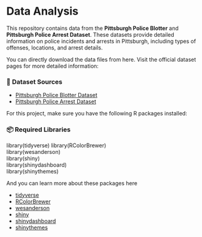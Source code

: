 # Data Analysis

This repository contains data from the **Pittsburgh Police Blotter** and **Pittsburgh Police Arrest Dataset**. These datasets provide detailed information on police incidents and arrests in Pittsburgh, including types of offenses, locations, and arrest details.

You can directly download the data files from here. Visit the official dataset pages for more detailed information:  

### 📁 **Dataset Sources**  
- [Pittsburgh Police Blotter Dataset](https://data.wprdc.org/dataset/uniform-crime-reporting-data)  
- [Pittsburgh Police Arrest Dataset](https://data.wprdc.org/dataset/arrest-data)  

For this project, make sure you have the following R packages installed:

### 📦 **Required Libraries**

library(tidyverse) 
library(RColorBrewer)   
library(wesanderson)  
library(shiny)  
library(shinydashboard)  
library(shinythemes)  

And you can learn more about these packages here

- [tidyverse](https://www.tidyverse.org/packages/)
- [RColorBrewer](https://www.datanovia.com/en/blog/the-a-z-of-rcolorbrewer-palette/)  
- [wesanderson](https://github.com/karthik/wesanderson)  
- [shiny](https://shiny.posit.co/r/getstarted/shiny-basics/lesson1/)  
- [shinydashboard](https://rstudio.github.io/shinydashboard/get_started.html)  
- [shinythemes](https://rstudio.github.io/shinythemes/)  

